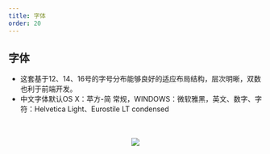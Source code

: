 ```yaml
---
title: 字体
order: 20
---
```


## 字体

- 这套基于12、14、16号的字号分布能够良好的适应布局结构，层次明晰，双数也利于前端开发。
- 中文字体默认OS X：苹方-简 常规，WINDOWS：微软雅黑，英文、数字、字符：Helvetica Light、Eurostile LT condensed
</br>
</br>
<div align=center>
<img src="assets/images/vision/font.png" />
</div>
